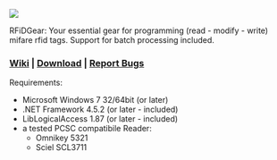 ![](http://rfidgear.hyperstack.de/logoRG.png) 

RFiDGear: Your essential gear for programming (read - modify - write) mifare rfid tags. Support for batch processing included. 

### [Wiki](https://github.com/c3rebro/RFiDGear/wiki) | [Download](https://github.com/c3rebro/RFiDGear/releases) | [Report Bugs](https://github.com/c3rebro/RFiDGear/issues)

Requirements:

* Microsoft Windows 7 32/64bit (or later)
* .NET Framework 4.5.2 (or later - included)
* LibLogicalAccess 1.87 (or later - included)
* a tested PCSC compatibile Reader:
   + Omnikey 5321 
   + Sciel SCL3711
